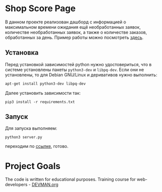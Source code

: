 # Shop Score Page

В данном проекте реализован дашборд с информацией о максимальном времени ожидания ещё необработанных заявок, количестве необработанных заявок, а также о количестве заказов, обработанных за день. Пример работы можно посмотреть [здесь](https://warm-tor-47263.herokuapp.com).

## Установка
Перед установкой зависимостей python нужно удостовериться, что в системе установлены пакеты `python3-dev` и  `libpq-dev`. Если они не установлены, то для Debian GNU/Linux и деривативов нужно выполнить:
```bash
apt-get install python3-dev libpq-dev
```
Далее установить зависимости так:
```
pip3 install -r requirements.txt
```


## Запуск
Для запуска выполняем:
```
python3 server.py
```
переходим по [ссылке](http://localhost:5000), готово.

# Project Goals

The code is written for educational purposes. Training course for web-developers - [DEVMAN.org](https://devman.org)
